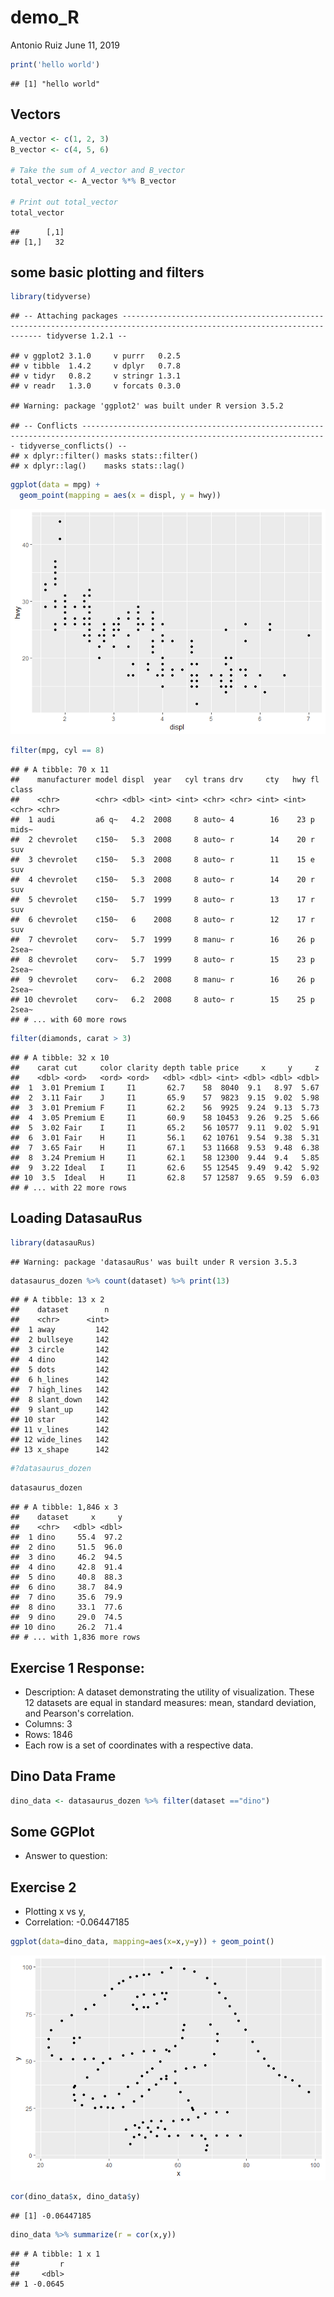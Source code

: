 demo\_R
================
Antonio Ruiz
June 11, 2019

``` r
print('hello world')
```

    ## [1] "hello world"

Vectors
-------

``` r
A_vector <- c(1, 2, 3)
B_vector <- c(4, 5, 6)

# Take the sum of A_vector and B_vector
total_vector <- A_vector %*% B_vector
  
# Print out total_vector
total_vector
```

    ##      [,1]
    ## [1,]   32

some basic plotting and filters
-------------------------------

``` r
library(tidyverse)
```

    ## -- Attaching packages -------------------------------------------------------------------------------------------------------------------------- tidyverse 1.2.1 --

    ## v ggplot2 3.1.0     v purrr   0.2.5
    ## v tibble  1.4.2     v dplyr   0.7.8
    ## v tidyr   0.8.2     v stringr 1.3.1
    ## v readr   1.3.0     v forcats 0.3.0

    ## Warning: package 'ggplot2' was built under R version 3.5.2

    ## -- Conflicts ----------------------------------------------------------------------------------------------------------------------------- tidyverse_conflicts() --
    ## x dplyr::filter() masks stats::filter()
    ## x dplyr::lag()    masks stats::lag()

``` r
ggplot(data = mpg) + 
  geom_point(mapping = aes(x = displ, y = hwy))
```

![](activity_1_2_files/figure-markdown_github/unnamed-chunk-3-1.png)

``` r
filter(mpg, cyl == 8)
```

    ## # A tibble: 70 x 11
    ##    manufacturer model displ  year   cyl trans drv     cty   hwy fl    class
    ##    <chr>        <chr> <dbl> <int> <int> <chr> <chr> <int> <int> <chr> <chr>
    ##  1 audi         a6 q~   4.2  2008     8 auto~ 4        16    23 p     mids~
    ##  2 chevrolet    c150~   5.3  2008     8 auto~ r        14    20 r     suv  
    ##  3 chevrolet    c150~   5.3  2008     8 auto~ r        11    15 e     suv  
    ##  4 chevrolet    c150~   5.3  2008     8 auto~ r        14    20 r     suv  
    ##  5 chevrolet    c150~   5.7  1999     8 auto~ r        13    17 r     suv  
    ##  6 chevrolet    c150~   6    2008     8 auto~ r        12    17 r     suv  
    ##  7 chevrolet    corv~   5.7  1999     8 manu~ r        16    26 p     2sea~
    ##  8 chevrolet    corv~   5.7  1999     8 auto~ r        15    23 p     2sea~
    ##  9 chevrolet    corv~   6.2  2008     8 manu~ r        16    26 p     2sea~
    ## 10 chevrolet    corv~   6.2  2008     8 auto~ r        15    25 p     2sea~
    ## # ... with 60 more rows

``` r
filter(diamonds, carat > 3)
```

    ## # A tibble: 32 x 10
    ##    carat cut     color clarity depth table price     x     y     z
    ##    <dbl> <ord>   <ord> <ord>   <dbl> <dbl> <int> <dbl> <dbl> <dbl>
    ##  1  3.01 Premium I     I1       62.7    58  8040  9.1   8.97  5.67
    ##  2  3.11 Fair    J     I1       65.9    57  9823  9.15  9.02  5.98
    ##  3  3.01 Premium F     I1       62.2    56  9925  9.24  9.13  5.73
    ##  4  3.05 Premium E     I1       60.9    58 10453  9.26  9.25  5.66
    ##  5  3.02 Fair    I     I1       65.2    56 10577  9.11  9.02  5.91
    ##  6  3.01 Fair    H     I1       56.1    62 10761  9.54  9.38  5.31
    ##  7  3.65 Fair    H     I1       67.1    53 11668  9.53  9.48  6.38
    ##  8  3.24 Premium H     I1       62.1    58 12300  9.44  9.4   5.85
    ##  9  3.22 Ideal   I     I1       62.6    55 12545  9.49  9.42  5.92
    ## 10  3.5  Ideal   H     I1       62.8    57 12587  9.65  9.59  6.03
    ## # ... with 22 more rows

Loading DatasauRus
------------------

``` r
library(datasauRus)
```

    ## Warning: package 'datasauRus' was built under R version 3.5.3

``` r
datasaurus_dozen %>% count(dataset) %>% print(13)
```

    ## # A tibble: 13 x 2
    ##    dataset        n
    ##    <chr>      <int>
    ##  1 away         142
    ##  2 bullseye     142
    ##  3 circle       142
    ##  4 dino         142
    ##  5 dots         142
    ##  6 h_lines      142
    ##  7 high_lines   142
    ##  8 slant_down   142
    ##  9 slant_up     142
    ## 10 star         142
    ## 11 v_lines      142
    ## 12 wide_lines   142
    ## 13 x_shape      142

``` r
#?datasaurus_dozen
```

``` r
datasaurus_dozen
```

    ## # A tibble: 1,846 x 3
    ##    dataset     x     y
    ##    <chr>   <dbl> <dbl>
    ##  1 dino     55.4  97.2
    ##  2 dino     51.5  96.0
    ##  3 dino     46.2  94.5
    ##  4 dino     42.8  91.4
    ##  5 dino     40.8  88.3
    ##  6 dino     38.7  84.9
    ##  7 dino     35.6  79.9
    ##  8 dino     33.1  77.6
    ##  9 dino     29.0  74.5
    ## 10 dino     26.2  71.4
    ## # ... with 1,836 more rows

Exercise 1 Response:
--------------------

-   Description: A dataset demonstrating the utility of visualization. These 12 datasets are equal in standard measures: mean, standard deviation, and Pearson's correlation.
-   Columns: 3
-   Rows: 1846
-   Each row is a set of coordinates with a respective data.

Dino Data Frame
---------------

``` r
dino_data <- datasaurus_dozen %>% filter(dataset =="dino")
```

Some GGPlot
-----------

-   Answer to question:

Exercise 2
----------

-   Plotting x vs y,
-   Correlation: -0.06447185

``` r
ggplot(data=dino_data, mapping=aes(x=x,y=y)) + geom_point()
```

![](activity_1_2_files/figure-markdown_github/unnamed-chunk-7-1.png)

``` r
cor(dino_data$x, dino_data$y)
```

    ## [1] -0.06447185

``` r
dino_data %>% summarize(r = cor(x,y))
```

    ## # A tibble: 1 x 1
    ##         r
    ##     <dbl>
    ## 1 -0.0645
